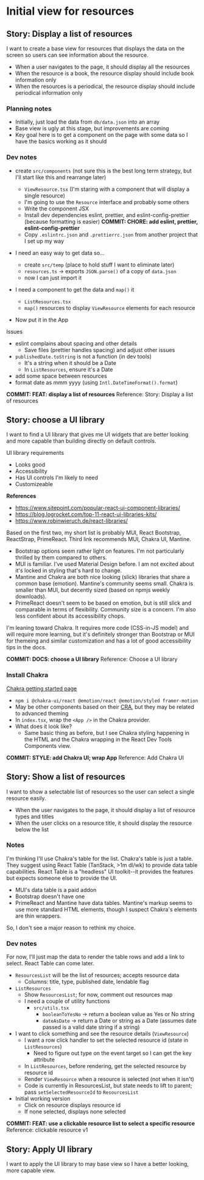 # Initial view for resources

## Story: Display a list of resources

I want to create a base view for resources that displays the data on the screen so users can see information about the resource.

-  When a user navigates to the page, it should display all the resources
-  When the resource is a book, the resource display should include book information only
-  When the resources is a periodical, the resource display should include periodical information only

### Planning notes

-  Initially, just load the data from `db/data.json` into an array
-  Base view is ugly at this stage, but improvements are coming
-  Key goal here is to get a component on the page with some data so I have the basics working as it should

### Dev notes

-  create `src/components` (not sure this is the best long term strategy, but I'll start like this and rearrange later)

   -  `ViewResource.tsx` (I'm staring with a component that will display a single resource)
   -  I'm going to use the `Resource` interface and probably some others
   -  Write the component JSX
   -  Install dev dependencies eslint, prettier, and eslint-config-prettier (because formatting is easier)
      **COMMIT: CHORE: add eslint, prettier, eslint-config-prettier**
   -  Copy `.eslintrc.json` and `.prettierrc.json` from another project that I set up my way

-  I need an easy way to get data so...

   -  create `src/temp` (place to hold stuff I want to eliminate later)
   -  `resources.ts` -> exports `JSON.parse()` of a copy of `data.json`
   -  now I can just import it

-  I need a component to get the data and `map()` it

   -  `ListResources.tsx`
   -  `map()` resources to display `ViewResource` elements for each resource

-  Now put it in the App

Issues

-  eslint complains about spacing and other details
   -  Save files (prettier handles spacing) and adjust other issues
-  `publishedDate.toString` is not a function (in dev tools)
   -  It's a string when it should be a Date
   -  In `ListResources`, ensure it's a Date
-  add some space between resources
-  format date as mmm yyyy (using `Intl.DateTimeFormat().format`)

**COMMIT: FEAT: display a list of resources**
Reference: Story: Display a list of resources

## Story: choose a UI library

I want to find a UI library that gives me UI widgets that are better looking and more capable than building directly on default controls.

UI library requirements

-  Looks good
-  Accessibility
-  Has UI controls I'm likely to need
-  Customizeable

**References**

-  https://www.sitepoint.com/popular-react-ui-component-libraries/
-  https://blog.logrocket.com/top-11-react-ui-libraries-kits/
-  https://www.robinwieruch.de/react-libraries/

Based on the first two, my short list is probably MUI, React Bootstrap, ReactStrap, PrimeReact. Third link recommends MUI, Chakra UI, Mantine.

-  Bootstrap options seem rather light on features. I'm not particularly thrilled by them compared to others.
-  MUI is familiar. I've used Material Design before. I am not excited about it's locked in styling that's hard to change.
-  Mantine and Chakra are both nice looking (slick) libraries that share a common base (emotion). Mantine's community seems small. Chakra is smaller than MUI, but decently sized (based on npmjs weekly downloads).
-  PrimeReact doesn't seem to be based on emotion, but is still slick and comparable in terms of flexibility. Community size is a concern. I'm also less confident about its accessibility chops.

I'm leaning toward Chakra. It requires more code (CSS-in-JS model) and will require more learning, but it's definitely stronger than Bootstrap or MUI for themeing and similar customization and has a lot of good accessibility tips in the docs.

**COMMIT: DOCS: choose a UI library** Reference: Choose a UI library

### Install Chakra

[Chakra getting started page](https://chakra-ui.com/getting-started)

-  `npm i @chakra-ui/react @emotion/react @emotion/styled framer-motion`
-  May be other components based on their [CRA](https://chakra-ui.com/getting-started/cra-guide), but they may be related to advanced theming
-  In `index.tsx`, wrap the `<App />` in the Chakra provider.
-  What does it look like?
   -  Same basic thing as before, but I see Chakra styling happening in the HTML and the Chakra wrapping in the React Dev Tools Components view.

**COMMIT: STYLE: add Chakra UI; wrap App** Reference: Add Chakra UI

## Story: Show a list of resources

I want to show a selectable list of resources so the user can select a single resource easily.

-  When the user navigates to the page, it should display a list of resource types and titles
-  When the user clicks on a resource title, it should display the resource below the list

### Notes

I'm thinking I'll use Chakra's table for the list. Chakra's table is just a table. They suggest using React Table (TanStack, >1m dl/wk) to provide data table capabilities. React Table is a "headless" UI toolkit--it provides the features but expects someone else to provide the UI.

-  MUI's data table is a paid addon
-  Bootstrap doesn't have one
-  PrimeReact and Mantine have data tables. Mantine's markup seems to use more standard HTML elements, though I suspect Chakra's elements are thin wrappers.

So, I don't see a major reason to rethink my choice.

### Dev notes

For now, I'll just map the data to render the table rows and add a link to select. React Table can come later.

-  `ResourcesList` will be the list of resources; accepts resource data
   -  Columns: title, type, published date, lendable flag
-  `ListResources`
   -  Show `ResourcesList`; for now, comment out resources map
   -  I need a couple of utility functions
      -  `src/utils.tsx`
         -  `booleanToYesNo` -> return a boolean value as Yes or No string
         -  `dateAsDate` -> return a Date or string as a Date (assumes date passed is a valid date string if a string)
-  I want to click something and see the resource details (`ViewResource`)
   -  I want a row click handler to set the selected resource id (state in `ListResources`)
      -  Need to figure out type on the event target so I can get the key attribute
   -  In `ListResources`, before rendering, get the selected resource by resource id
   -  Render `ViewResource` when a resource is selected (not when it isn't)
   -  Code is currently in ResourcesList, but state needs to lift to parent; pass `setSelectedResourceId` to `ResourcesList`
-  Initial working version
   -  Click on resource displays resource id
   -  If none selected, displays none selected

**COMMIT: FEAT: use a clickable resource list to select a specific resource** Reference: clickable resource v1

## Story: Apply UI library

I want to apply the UI library to may base view so I have a better looking, more capable view.
